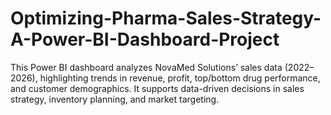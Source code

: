 # Optimizing-Pharma-Sales-Strategy-A-Power-BI-Dashboard-Project
This Power BI dashboard analyzes NovaMed Solutions’ sales data (2022–2026), highlighting trends in revenue, profit, top/bottom drug performance, and customer demographics. It supports data-driven decisions in sales strategy, inventory planning, and market targeting.
